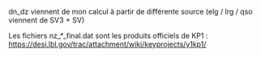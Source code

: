 dn_dz viennent de mon calcul à partir de différente source (elg / lrg / qso viennent de SV3 + SV)

Les fichiers nz_*_final.dat sont les produits officiels de KP1 : https://desi.lbl.gov/trac/attachment/wiki/keyprojects/y1kp1/